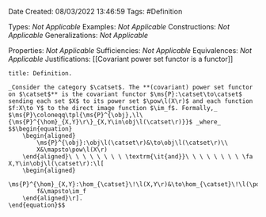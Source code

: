<div class="topSpace"></div>

Date Created: 08/03/2022 13:46:59
Tags: #Definition

Types: _Not Applicable_
Examples: _Not Applicable_
Constructions: _Not Applicable_
Generalizations: _Not Applicable_

Properties: _Not Applicable_
Sufficiencies: _Not Applicable_
Equivalences: _Not Applicable_
Justifications: [[Covariant power set functor is a functor]]

``` ad-Definition
title: Definition.

_Consider the category $\catset$. The **(covariant) power set functor on $\catset$** is the covariant functor $\ms{P}:\catset\to\catset$ sending each set $X$ to its power set $\pow\l(X\r)$ and each function $f:X\to Y$ to the direct image function $\im_f$. Formally,_ $\ms{P}\coloneqq\tpl{\ms{P}^{\obj},\l\{\ms{P}^{\hom}_{X,Y}\r\}_{X,Y\in\obj\l(\catset\r)}}$ _where_
$$\begin{equation}
    \begin{aligned}
        \ms{P}^{\obj}:\obj\l(\catset\r)&\to\obj\l(\catset\r)\\
        X&\mapsto\pow\l(X\r)
    \end{aligned}\ \ \ \ \ \ \ \ \textrm{\it{and}}\ \ \ \ \ \ \ \ \fa X,Y\in\obj\l(\catset\r):\l[
    \begin{aligned}
        \ms{P}^{\hom}_{X,Y}:\hom_{\catset}\!\l(X,Y\r)&\to\hom_{\catset}\!\l(\pow\l(X\r),\pow\l(Y\r)\r)\\
        f&\mapsto\im_f
    \end{aligned}\r].
\end{equation}$$

```

